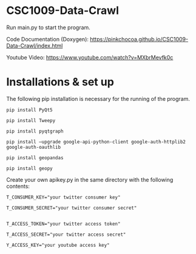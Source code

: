 # CSC1009-Data-Crawl
Run main.py to start the program.

Code Documentation (Doxygen): https://pinkchocoa.github.io/CSC1009-Data-Crawl/index.html

Youtube Video: https://www.youtube.com/watch?v=MXbrMevfk0c

# Installations & set up

The following pip installation is necessary for the running of the program.
```
pip install PyQt5

pip install Tweepy

pip install pyqtgraph

pip install –upgrade google-api-python-client google-auth-httplib2 google-auth-oauthlib

pip install geopandas

pip install geopy
```




Create your own apikey.py in the same directory with the following contents:
```
T_CONSUMER_KEY="your twitter consumer key"

T_CONSUMER_SECRET="your twitter consumer secret"


T_ACCESS_TOKEN="your twitter access token"

T_ACCESS_SECRET="your twitter access secret"

Y_ACCESS_KEY="your youtube access key"
```





